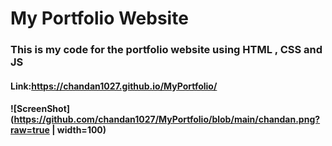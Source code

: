# My Portfolio Website 
### This is my code for the portfolio website using HTML , CSS and JS 
#### Link:https://chandan1027.github.io/MyPortfolio/
#### ![ScreenShot](https://github.com/chandan1027/MyPortfolio/blob/main/chandan.png?raw=true | width=100)
